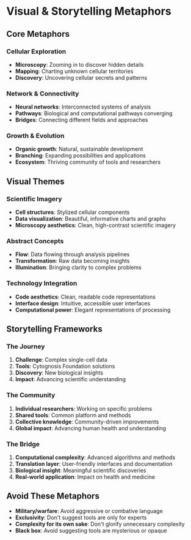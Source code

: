 # Visual & Storytelling Metaphors

## Core Metaphors

### Cellular Exploration
- **Microscopy**: Zooming in to discover hidden details
- **Mapping**: Charting unknown cellular territories
- **Discovery**: Uncovering cellular secrets and patterns

### Network & Connectivity
- **Neural networks**: Interconnected systems of analysis
- **Pathways**: Biological and computational pathways converging
- **Bridges**: Connecting different fields and approaches

### Growth & Evolution
- **Organic growth**: Natural, sustainable development
- **Branching**: Expanding possibilities and applications
- **Ecosystem**: Thriving community of tools and researchers

## Visual Themes

### Scientific Imagery
- **Cell structures**: Stylized cellular components
- **Data visualization**: Beautiful, informative charts and graphs
- **Microscopy aesthetics**: Clean, high-contrast scientific imagery

### Abstract Concepts
- **Flow**: Data flowing through analysis pipelines
- **Transformation**: Raw data becoming insights
- **Illumination**: Bringing clarity to complex problems

### Technology Integration
- **Code aesthetics**: Clean, readable code representations
- **Interface design**: Intuitive, accessible user interfaces
- **Computational power**: Elegant representations of processing

## Storytelling Frameworks

### The Journey
1. **Challenge**: Complex single-cell data
2. **Tools**: Cytognosis Foundation solutions
3. **Discovery**: New biological insights
4. **Impact**: Advancing scientific understanding

### The Community
1. **Individual researchers**: Working on specific problems
2. **Shared tools**: Common platform and methods
3. **Collective knowledge**: Community-driven improvements
4. **Global impact**: Advancing human health and understanding

### The Bridge
1. **Computational complexity**: Advanced algorithms and methods
2. **Translation layer**: User-friendly interfaces and documentation
3. **Biological insight**: Meaningful scientific discoveries
4. **Real-world application**: Impact on health and medicine

## Avoid These Metaphors

- **Military/warfare**: Avoid aggressive or combative language
- **Exclusivity**: Don't suggest tools are only for experts
- **Complexity for its own sake**: Don't glorify unnecessary complexity
- **Black box**: Avoid suggesting tools are mysterious or opaque
